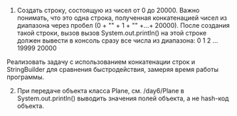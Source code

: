 1) Создать строку, состоящую из чисел от 0 до 20000.
Важно понимать, что это одна строка, полученная конкатенацией чисел 
из диапазона через пробел (0 + "" + 1 + "" +...+ 20000). После создания
такой строки, вызов вызов System.out.println() на этой строке должен вывести 
в консоль сразу все числа из диапазона: 
0 1 2 ... 19999 20000

Реализовать задачу с использованием конкатенации строк и StringBuilder для
сравнения быстродействия, замеряя время работы программы.

2) При передаче объекта класса Plane, см. /day6/Plane в 
System.out.println() выводить значения полей объекта, а не hash-код объекта.